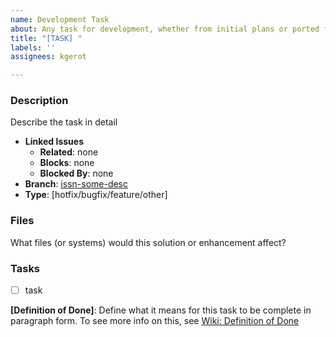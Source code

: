 ```yaml
---
name: Development Task
about: Any task for development, whether from initial plans or ported from a request/bug
title: "[TASK] "
labels: ''
assignees: kgerot

---
```


### Description

Describe the task in detail

- **Linked Issues**
    - **Related**: none
    - **Blocks**: none
    - **Blocked By**: none
- **Branch**: [issn-some-desc](https://github.com/kgerot/electron-boilerplate/tree/issn-some-desc)
- **Type**: [hotfix/bugfix/feature/other]

### Files 

What files (or systems) would this solution or enhancement affect?

### Tasks

- [ ] task

**[Definition of Done]**:  Define what it means for this task to be complete in paragraph form. To see more info on this, see [Wiki: Definition of Done](https://github.com/kgerot/electron-boilerplate/wiki/Definition-of-Done)

